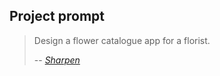 ## Project prompt

> Design a flower catalogue app for a florist.
>
> -- <cite>[Sharpen](https://google-ux-cert1.sharpen.network/)</cite>
